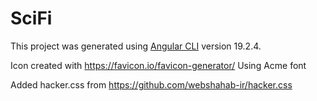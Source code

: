 # SciFi

This project was generated using [Angular CLI](https://github.com/angular/angular-cli) version 19.2.4.

Icon created with https://favicon.io/favicon-generator/
Using Acme font

Added hacker.css from https://github.com/webshahab-ir/hacker.css